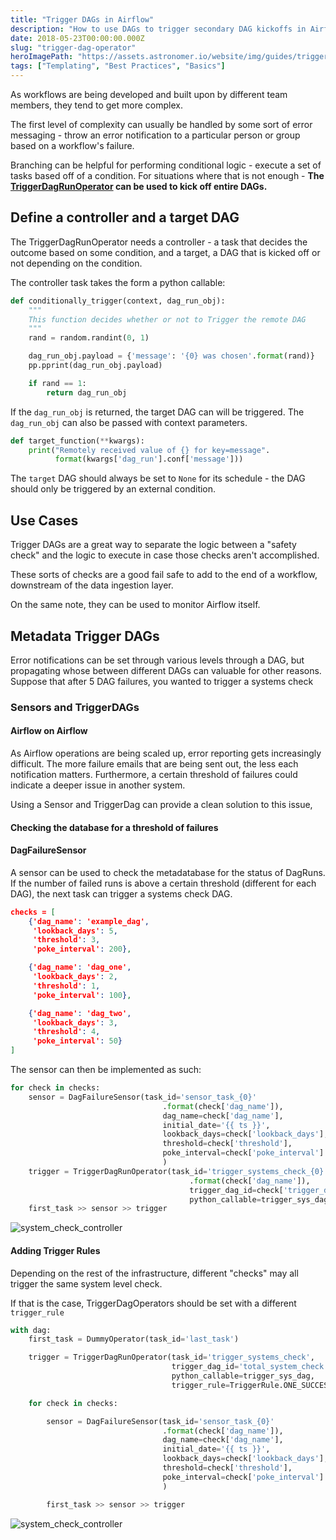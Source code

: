 ```yaml
---
title: "Trigger DAGs in Airflow"
description: "How to use DAGs to trigger secondary DAG kickoffs in Airflow."
date: 2018-05-23T00:00:00.000Z
slug: "trigger-dag-operator"
heroImagePath: "https://assets.astronomer.io/website/img/guides/trigger.png"
tags: ["Templating", "Best Practices", "Basics"]
---
```


As workflows are being developed and built upon by different team members, they tend to get more complex.

The first level of complexity can usually be handled by some sort of error messaging - throw an error notification to a particular person or group based on a workflow's failure.

Branching can be helpful for performing conditional logic - execute a set of tasks based off of a condition. For situations where that is not enough - **The [TriggerDagRunOperator](https://registry.astronomer.io/providers/apache-airflow/modules/triggerdagrunoperator) can be used to kick off entire DAGs.**


## Define a controller and a target  DAG

The TriggerDagRunOperator needs a controller - a task that decides the outcome based on some condition, and a target, a DAG that is kicked off or not depending on the condition.

The controller task takes the form a python callable:

```python
def conditionally_trigger(context, dag_run_obj):
    """
    This function decides whether or not to Trigger the remote DAG
    """
    rand = random.randint(0, 1)

    dag_run_obj.payload = {'message': '{0} was chosen'.format(rand)}
    pp.pprint(dag_run_obj.payload)

    if rand == 1:
        return dag_run_obj
```

If the `dag_run_obj` is returned, the target DAG can will be triggered. The `dag_run_obj` can also be passed with context parameters.

```python
def target_function(**kwargs):
    print("Remotely received value of {} for key=message".
          format(kwargs['dag_run'].conf['message']))
```

The `target` DAG should always be set to `None` for its schedule - the DAG should only be triggered by an external condition.

## Use Cases

Trigger DAGs are a great way to separate the logic between a "safety check" and the logic to execute in case those checks aren't accomplished.

These sorts of checks are a good fail safe to add to the end of a workflow, downstream of the data ingestion layer.

On the same note, they can be used to monitor Airflow itself.

## Metadata Trigger DAGs

Error notifications can be set through various levels through a DAG, but propagating whose  between different DAGs can valuable for other reasons. Suppose that after 5  DAG failures, you wanted to trigger a systems check

### Sensors and TriggerDAGs

#### Airflow on Airflow

As Airflow operations are being scaled up, error reporting gets increasingly difficult. The more failure emails that are being sent out, the less each notification matters. Furthermore, a certain threshold of failures could indicate a deeper issue in another system.

Using a Sensor and TriggerDag can provide a clean solution to this issue,

#### Checking the database for a threshold of failures

#### DagFailureSensor

A sensor can be used to check the metadatabase for the status of DagRuns. If the number of failed runs is above a certain threshold (different for each DAG), the next task can trigger a systems check DAG.

```json
checks = [
    {'dag_name': 'example_dag',
     'lookback_days': 5,
     'threshold': 3,
     'poke_interval': 200},

    {'dag_name': 'dag_one',
     'lookback_days': 2,
     'threshold': 1,
     'poke_interval': 100},

    {'dag_name': 'dag_two',
     'lookback_days': 3,
     'threshold': 4,
     'poke_interval': 50}
]
```

The sensor can then be implemented as such:

```python
for check in checks:
    sensor = DagFailureSensor(task_id='sensor_task_{0}'
                                  .format(check['dag_name']),
                                  dag_name=check['dag_name'],
                                  initial_date='{{ ts }}',
                                  lookback_days=check['lookback_days'],
                                  threshold=check['threshold'],
                                  poke_interval=check['poke_interval']
                                  )
    trigger = TriggerDagRunOperator(task_id='trigger_systems_check_{0}'
                                        .format(check['dag_name']),
                                        trigger_dag_id=check['trigger_dag_target'],
                                        python_callable=trigger_sys_dag)
    first_task >> sensor >> trigger
```

![system_check_controller](https://assets.astronomer.io/website/img/guides/system_check_controller.png)

#### Adding Trigger Rules

Depending on the rest of the infrastructure, different "checks" may all trigger the same system level check.

If that is the case, TriggerDagOperators should be set with a different `trigger_rule`

```python
with dag:
    first_task = DummyOperator(task_id='last_task')

    trigger = TriggerDagRunOperator(task_id='trigger_systems_check',
                                    trigger_dag_id='total_system_check',
                                    python_callable=trigger_sys_dag,
                                    trigger_rule=TriggerRule.ONE_SUCCESS)

    for check in checks:

        sensor = DagFailureSensor(task_id='sensor_task_{0}'
                                  .format(check['dag_name']),
                                  dag_name=check['dag_name'],
                                  initial_date='{{ ts }}',
                                  lookback_days=check['lookback_days'],
                                  threshold=check['threshold'],
                                  poke_interval=check['poke_interval']
                                  )

        first_task >> sensor >> trigger
```

![system_check_controller](https://assets.astronomer.io/website/img/guides/trigger_rule_sensor_dag.png)
